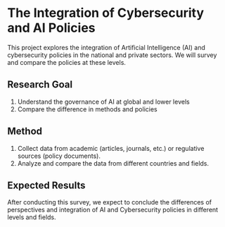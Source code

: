 # The Integration of Cybersecurity and AI Policies
This project explores the integration of Artificial Intelligence (AI) and cybersecurity policies in the national and private sectors. We will survey and compare the policies at these levels.

## Research Goal
1. Understand the governance of AI at global and lower levels
2. Compare the difference in methods and policies

## Method
1. Collect data from academic (articles, journals, etc.) or regulative sources (policy documents).
2. Analyze and compare the data from different countries and fields.

## Expected Results
After conducting this survey, we expect to conclude the differences of perspectives and integration of AI and Cybersecurity policies in different levels and fields.
